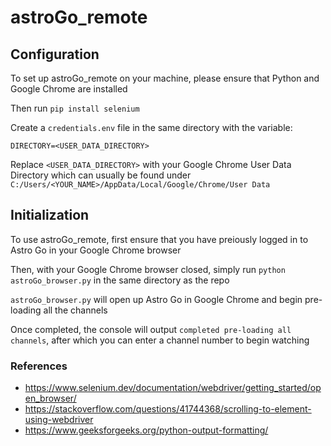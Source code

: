# astroGo_remote

## Configuration

To set up astroGo_remote on your machine, please ensure that Python and Google Chrome are installed
<br>

Then run `pip install selenium`

Create a `credentials.env` file in the same directory with the variable:
```
DIRECTORY=<USER_DATA_DIRECTORY>
```
Replace `<USER_DATA_DIRECTORY>` with your Google Chrome User Data Directory which can usually be found under `C:/Users/<YOUR_NAME>/AppData/Local/Google/Chrome/User Data`

## Initialization

To use astroGo_remote, first ensure that you have preiously logged in to Astro Go in your Google Chrome browser

Then, with your Google Chrome browser closed, simply run `python astroGo_browser.py` in the same directory as the repo

`astroGo_browser.py` will open up Astro Go in Google Chrome and begin pre-loading all the channels

Once completed, the console will output `completed pre-loading all channels`, after which you can enter a channel number to begin watching


### References

- https://www.selenium.dev/documentation/webdriver/getting_started/open_browser/
- https://stackoverflow.com/questions/41744368/scrolling-to-element-using-webdriver
- https://www.geeksforgeeks.org/python-output-formatting/
